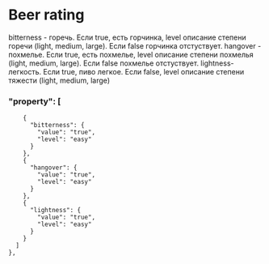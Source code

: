 # Beer rating

bitterness - горечь. Если true, есть горчинка, level описание степени горечи (light, medium, large). Если false горчинка отстуствует.
hangover - похмелье. Если true, есть похмелье, level описание степени похмелья (light, medium, large). Если false похмелье отстуствует.
lightness- легкость. Если true, пиво легкое. Если false, level описание степени тяжести (light, medium, large)

### "property": [
        {
          "bitterness": {
            "value": "true",
            "level": "easy"
          }
        },
        {
          "hangover": {
            "value": "true",
            "level": "easy"
          }
        },
        {
          "lightness": {
            "value": "true",
            "level": "easy"
          }
        }
      ]
    },
